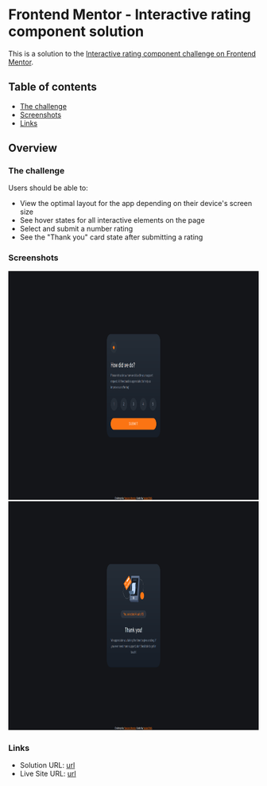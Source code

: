 # Frontend Mentor - Interactive rating component solution

This is a solution to the [Interactive rating component challenge on Frontend Mentor](https://www.frontendmentor.io/challenges/interactive-rating-component-koxpeBUmI).

## Table of contents

- [The challenge](#the-challenge)
- [Screenshots](#screenshots)
- [Links](#links)

## Overview

### The challenge

Users should be able to:

- View the optimal layout for the app depending on their device's screen size
- See hover states for all interactive elements on the page
- Select and submit a number rating
- See the "Thank you" card state after submitting a rating

### Screenshots

<img src="./screenshots/rating.png" width=900 height=460>
<img src="./screenshots/thankyou.png" width=900 height=460>

<!-- ![](./screenshots/rating.png)
![](./screenshots/thankyou.png) -->

### Links

- Solution URL: [url](https://github.com/Vedant2254/Frontend-mentor/tree/master/interactive-rating-component-main)
- Live Site URL: [url](https://vedant2254.github.io/Frontend-mentor/interactive-rating-component-main)
